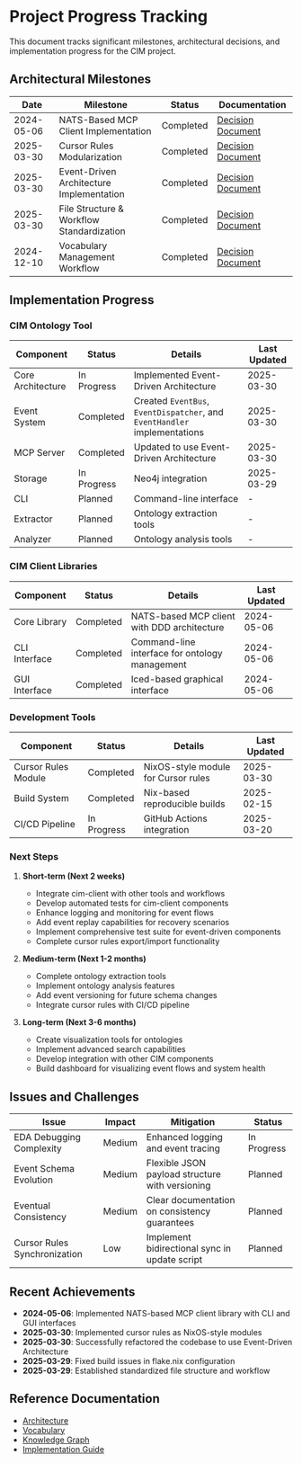 # Project Progress Tracking

This document tracks significant milestones, architectural decisions, and implementation progress for the CIM project.

## Architectural Milestones

| Date | Milestone | Status | Documentation |
|------|-----------|--------|---------------|
| 2024-05-06 | NATS-Based MCP Client Implementation | Completed | [Decision Document](decisions/2024-05-06-nats-based-mcp-client.md) |
| 2025-03-30 | Cursor Rules Modularization | Completed | [Decision Document](decisions/cursor-rules-modularization.md) |
| 2025-03-30 | Event-Driven Architecture Implementation | Completed | [Decision Document](decisions/event-driven-architecture-implementation.md) |
| 2025-03-30 | File Structure & Workflow Standardization | Completed | [Decision Document](decisions/file-structure-workflow-standardization.md) |
| 2024-12-10 | Vocabulary Management Workflow | Completed | [Decision Document](decisions/vocabulary-management-workflow.md) |

## Implementation Progress

### CIM Ontology Tool

| Component | Status | Details | Last Updated |
|-----------|--------|---------|-------------|
| Core Architecture | In Progress | Implemented Event-Driven Architecture | 2025-03-30 |
| Event System | Completed | Created `EventBus`, `EventDispatcher`, and `EventHandler` implementations | 2025-03-30 |
| MCP Server | Completed | Updated to use Event-Driven Architecture | 2025-03-30 |
| Storage | In Progress | Neo4j integration | 2025-03-29 |
| CLI | Planned | Command-line interface | - |
| Extractor | Planned | Ontology extraction tools | - |
| Analyzer | Planned | Ontology analysis tools | - |

### CIM Client Libraries

| Component | Status | Details | Last Updated |
|-----------|--------|---------|-------------|
| Core Library | Completed | NATS-based MCP client with DDD architecture | 2024-05-06 |
| CLI Interface | Completed | Command-line interface for ontology management | 2024-05-06 |
| GUI Interface | Completed | Iced-based graphical interface | 2024-05-06 |

### Development Tools

| Component | Status | Details | Last Updated |
|-----------|--------|---------|-------------|
| Cursor Rules Module | Completed | NixOS-style module for Cursor rules | 2025-03-30 |
| Build System | Completed | Nix-based reproducible builds | 2025-02-15 |
| CI/CD Pipeline | In Progress | GitHub Actions integration | 2025-03-20 |

### Next Steps

1. **Short-term (Next 2 weeks)**
   - Integrate cim-client with other tools and workflows
   - Develop automated tests for cim-client components
   - Enhance logging and monitoring for event flows
   - Add event replay capabilities for recovery scenarios
   - Implement comprehensive test suite for event-driven components
   - Complete cursor rules export/import functionality

2. **Medium-term (Next 1-2 months)**
   - Complete ontology extraction tools
   - Implement ontology analysis features
   - Add event versioning for future schema changes
   - Integrate cursor rules with CI/CD pipeline

3. **Long-term (Next 3-6 months)**
   - Create visualization tools for ontologies
   - Implement advanced search capabilities
   - Develop integration with other CIM components
   - Build dashboard for visualizing event flows and system health

## Issues and Challenges

| Issue | Impact | Mitigation | Status |
|-------|--------|------------|--------|
| EDA Debugging Complexity | Medium | Enhanced logging and event tracing | In Progress |
| Event Schema Evolution | Medium | Flexible JSON payload structure with versioning | Planned |
| Eventual Consistency | Medium | Clear documentation on consistency guarantees | Planned |
| Cursor Rules Synchronization | Low | Implement bidirectional sync in update script | Planned |

## Recent Achievements

- **2024-05-06**: Implemented NATS-based MCP client library with CLI and GUI interfaces
- **2025-03-30**: Implemented cursor rules as NixOS-style modules
- **2025-03-30**: Successfully refactored the codebase to use Event-Driven Architecture
- **2025-03-29**: Fixed build issues in flake.nix configuration
- **2025-03-29**: Established standardized file structure and workflow

## Reference Documentation

- [Architecture](architecture.md)
- [Vocabulary](vocabulary.md)
- [Knowledge Graph](knowledge_graph.md)
- [Implementation Guide](implementation.md) 